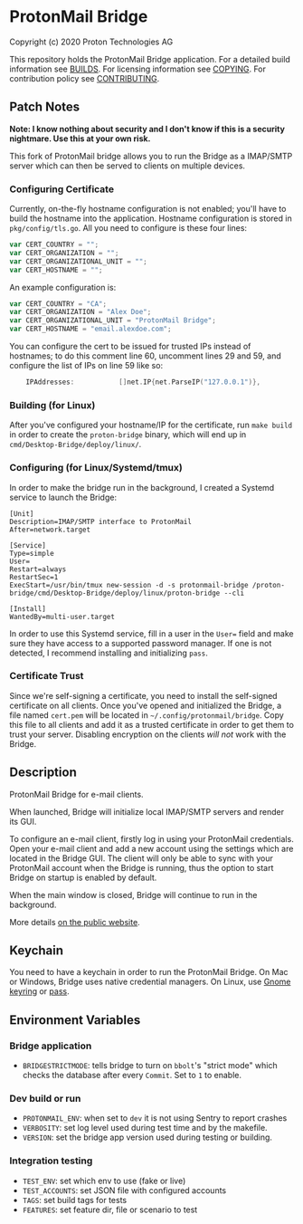 # ProtonMail Bridge
Copyright (c) 2020 Proton Technologies AG

This repository holds the ProtonMail Bridge application.
For a detailed build information see [BUILDS](./BUILDS.md).
For licensing information see [COPYING](./COPYING.md).
For contribution policy see [CONTRIBUTING](./CONTRIBUTING.md).

## Patch Notes

**Note: I know nothing about security and I don't know if this is a security nightmare. Use this at your own risk.**

This fork of ProtonMail bridge allows you to run the Bridge as a
IMAP/SMTP server which can then be served to clients on multiple
devices.

### Configuring Certificate

Currently, on-the-fly hostname configuration is not enabled; you'll
have to build the hostname into the application. Hostname
configuration is stored in `pkg/config/tls.go`. All you need to
configure is these four lines:

```go
var CERT_COUNTRY = "";
var CERT_ORGANIZATION = "";
var CERT_ORGANIZATIONAL_UNIT = "";
var CERT_HOSTNAME = "";
```

An example configuration is:

```go
var CERT_COUNTRY = "CA";
var CERT_ORGANIZATION = "Alex Doe";
var CERT_ORGANIZATIONAL_UNIT = "ProtonMail Bridge";
var CERT_HOSTNAME = "email.alexdoe.com";
```

You can configure the cert to be issued for trusted IPs instead of
hostnames; to do this comment line 60, uncomment lines 29 and 59, and
configure the list of IPs on line 59 like so:

```go
	IPAddresses:           []net.IP{net.ParseIP("127.0.0.1")},
```

### Building (for Linux)

After you've configured your hostname/IP for the certificate, run
`make build` in order to create the `proton-bridge` binary,
which will end up in `cmd/Desktop-Bridge/deploy/linux/`.

### Configuring (for Linux/Systemd/tmux)

In order to make the bridge run in the background, I created a
Systemd service to launch the Bridge:

```
[Unit]
Description=IMAP/SMTP interface to ProtonMail
After=network.target

[Service]
Type=simple
User=
Restart=always
RestartSec=1
ExecStart=/usr/bin/tmux new-session -d -s protonmail-bridge /proton-bridge/cmd/Desktop-Bridge/deploy/linux/proton-bridge --cli

[Install]
WantedBy=multi-user.target
```

In order to use this Systemd service, fill in a user in the `User=`
field and make sure they have access to a supported password manager.
If one is not detected, I recommend installing and initializing
`pass`.

### Certificate Trust

Since we're self-signing a certificate, you need to install the
self-signed certificate on all clients. Once you've opened and
initialized the Bridge, a file named `cert.pem` will be located
in `~/.config/protonmail/bridge`. Copy this file to all clients
and add it as a trusted certificate in order to get them to trust
your server. Disabling encryption on the clients *will not* work with
the Bridge.

## Description
ProtonMail Bridge for e-mail clients.

When launched, Bridge will initialize local IMAP/SMTP servers and render 
its GUI.

To configure an e-mail client, firstly log in using your ProtonMail credentials. 
Open your e-mail client and add a new account using the settings which are 
located in the Bridge GUI. The client will only be able to sync with 
your ProtonMail account when the Bridge is running, thus the option 
to start Bridge on startup is enabled by default.

When the main window is closed, Bridge will continue to run in the
background.

More details [on the public website](https://protonmail.com/bridge).


## Keychain
You need to have a keychain in order to run the ProtonMail Bridge. On Mac or
Windows, Bridge uses native credential managers. On Linux, use
[Gnome keyring](https://wiki.gnome.org/Projects/GnomeKeyring/)
or
[pass](https://www.passwordstore.org/).

## Environment Variables

### Bridge application
- `BRIDGESTRICTMODE`: tells bridge to turn on `bbolt`'s "strict mode" which checks the database after every `Commit`. Set to `1` to enable.

### Dev build or run
- `PROTONMAIL_ENV`: when set to `dev` it is not using Sentry to report crashes
- `VERBOSITY`: set log level used during test time and by the makefile.
- `VERSION`: set the bridge app version used during testing or building.

### Integration testing
- `TEST_ENV`: set which env to use (fake or live)
- `TEST_ACCOUNTS`: set JSON file with configured accounts
- `TAGS`: set build tags for tests
- `FEATURES`: set feature dir, file or scenario to test





